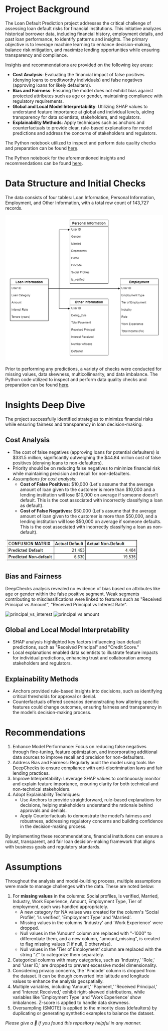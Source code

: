 # Project Background
The Loan Default Prediction project addresses the critical challenge of assessing loan default risks for financial institutions. This initiative analyzes historical borrower data, including financial history, employment details, and past loan performance, to identify patterns and insights. The primary objective is to leverage machine learning to enhance decision-making, balance risk mitigation, and maximize lending opportunities while ensuring transparency and compliance.

Insights and recommendations are provided on the following key areas:
- **Cost Analysis**: Evaluating the financial impact of false positives (denying loans to creditworthy individuals) and false negatives (approving loans for likely defaulters).
- **Bias and Fairness**: Ensuring the model does not exhibit bias against protected attributes such as age or gender, maintaining compliance with regulatory requirements.
- **Global and Local Model Interpretability**: Utilizing SHAP values to understand feature importance at global and individual levels, aiding transparency for data scientists, stakeholders, and regulators.
- **Explainability Methods**: Apply techniques such as anchors and counterfactuals to provide clear, rule-based explanations for model predictions and address the concerns of stakeholders and regulators.

The Python notebook utilized to inspect and perform data quality checks and preparation can be found [here](https://github.com/manmeetkaurbaxi/loan-default-prediction/blob/main/Notebooks/1.%20Data%20prep%20and%20ML.ipynb). 

The Python notebook for the aforementioned insights and recommendations can be found [here](https://github.com/manmeetkaurbaxi/loan-default-prediction/blob/main/Notebooks/2.%20Explainable%20AI.ipynb).

# Data Structure and Initial Checks
The data consists of four tables: Loan Information, Personal Information, Employment, and Other Information, with a total row count of 143,727 records. 

![ER Diagram](https://github.com/manmeetkaurbaxi/loan-default-prediction/blob/main/Images/data_structure_diagram.png)

Prior to performing any predictions, a variety of checks were conducted for missing values, data skewness, multicollinearity, and data imbalance. The Python code utilized to inspect and perform data quality checks and preparation can be found [here](https://github.com/manmeetkaurbaxi/loan-default-prediction/blob/main/Notebooks/1.%20Data%20prep%20and%20ML.ipynb). 

# Insights Deep Dive
The project successfully identified strategies to minimize financial risks while ensuring fairness and transparency in loan decision-making.
##  Cost Analysis
- The cost of false negatives (approving loans for potential defaulters) is $331.5 million, significantly outweighing the $44.84 million cost of false positives (denying loans to non-defaulters).
- Priority should be on reducing false negatives to minimize financial risk while maintaining precision and recall for non-defaulters.
- _Assumptions for cost analysis:_
  - **Cost of False Positives:** $10,000 (Let's assume that the average amount of loan given to the customer is more than $10,000 and a lending institution will lose $10,000 on average if someone doesn’t default. This is the cost associated with incorrectly classifying a loan as default).
  - **Cost of False Negatives:** $50,000 (Let's assume that the average amount of loan given to the customer is more than $50,000, and a lending institution will lose $50,000 on average if someone defaults. This is the cost associated with incorrectly classifying a loan as non-default).
    
![confusion matrix](https://github.com/manmeetkaurbaxi/loan-default-prediction/blob/main/Images/confusion%20matrix.jpg)

## Bias and Fairness
DeepChecks analysis revealed no evidence of bias based on attributes like age or gender within the false positive segment. Weak segments contributing to misclassifications were linked to features such as "Received Principal vs Amount", "Received Principal vs Interest Rate".

![principal_vs_interest]()
![principal vs amount]()

## Global and Local Model Interpretability
- SHAP analysis highlighted key factors influencing loan default predictions, such as "Received Principal" and "Credit Score."
- Local explanations enabled data scientists to illustrate feature impacts for individual predictions, enhancing trust and collaboration among stakeholders and regulators.

## Explainability Methods
- Anchors provided rule-based insights into decisions, such as identifying critical thresholds for approval or denial.
- Counterfactuals offered scenarios demonstrating how altering specific features could change outcomes, ensuring fairness and transparency in the model’s decision-making process.

# Recommendations
1. Enhance Model Performance: Focus on reducing false negatives through fine-tuning, feature optimization, and incorporating additional data sources to improve recall and precision for non-defaulters.
2. Address Bias and Fairness: Regularly audit the model using tools like DeepChecks to ensure compliance with anti-discrimination laws and fair lending practices.
3. Improve Interpretability: Leverage SHAP values to continuously monitor and explain feature importance, ensuring clarity for both technical and non-technical stakeholders.
4. Adopt Explainability Techniques:
   - Use Anchors to provide straightforward, rule-based explanations for decisions, helping stakeholders understand the rationale behind approvals and denials.
   - Apply Counterfactuals to demonstrate the model’s fairness and robustness, addressing regulatory concerns and building confidence in the decision-making process.
     
By implementing these recommendations, financial institutions can ensure a robust, transparent, and fair loan decision-making framework that aligns with business goals and regulatory standards.

# Assumptions
Throughout the analysis and model-building process, multiple assumptions were made to manage challenges with the data. These are noted below:
1. For **missing values** in the columns: Social profiles, Is verified, Married, Industry, Work Experience, Amount, Employment Type, Tier of employment, each was handled appropriately.
   - A new category for NA values was created for the column's 'Social Profile', 'Is verified', 'Employment Type' and 'Married'.
   - Missing values in the columns 'Industry' and 'Work Experience' were dropped.
   - Null values in the 'Amount' column are replaced with "-1000" to differentiate them, and a new column, "amount_missing", is created to flag missing values (1 if null, 0 otherwise).
   - Null values in the 'Tier of Employment' column are replaced with the string "Z" to categorize them separately.
2. Categorical columns with many categories, such as 'Industry,' 'Role,' and 'User ID,' are dropped to prevent excessive model dimensionality.
3. Considering privacy concerns, the 'Pincode' column is dropped from the dataset. It can be though converted into latitude and longitude values to enhance the analysis geospatially.
4. Multiple variables, including 'Amount,' 'Payment,' 'Received Principal,' and 'Interest Received,' exhibit right-skewed distributions, while variables like 'Employment Type' and 'Work Experience' show imbalances. Z-score is applied to handle data skewness.
5. Oversampling (SMOTE) is applied to the minority class (defaulters) by duplicating or generating synthetic examples to balance the dataset.

_Please give a 🌟 if you found this repository helpful in any manner._
